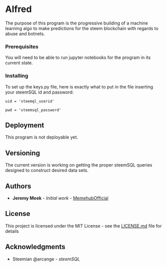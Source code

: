 # Alfred

The purpose of this program is the progressive building of a machine learning algo to make predictions for the steem blockchain with regards to abuse and botnets.

### Prerequisites

You will need to be able to run jupyter notebooks for the program in its current state.

### Installing

To set up the keys.py file, here is exactly what to put in the file inserting your steemSQL id and password:

```
uid = 'steemql_userid'

pwd = 'steemsql_password'
```

## Deployment

This program is not deployable yet.

## Versioning

The current version is working on getting the proper steemSQL queries designed to construct desired data sets.

## Authors

* **Jeremy Meek** - *Initial work* - [MemehubOfficial](https://github.com/MemehubOfficial)

## License

This project is licensed under the MIT License - see the [LICENSE.md](LICENSE.md) file for details

## Acknowledgments

* Steemian @arcange - *steemSQL*